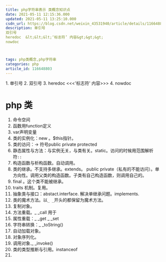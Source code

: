 ```yaml
---
title: php字符串表示 类概念知识点
date: 2021-05-11 12:15:36.000
updated: 2021-05-11 13:25:10.000
csdn_url: https://blog.csdn.net/weixin_43531940/article/details/116648803
description: 单引号
双引号
heredoc  &lt;&lt;&lt;‘标志符’ 内容&gt;&gt;&gt;
nowdoc



tags: php类概念,php字符串
categories: php
article_id: 116648803
---
```

﻿1. 单引号
2. 双引号
3. heredoc  <<<'标志符' 内容>>>
4. nowdoc

# php 类
1. 命令空间
2. 函数用function定义
3. var声明变量
4. 类的实例化：new 。$this指针。
5. 类的访问：-> 符号public private protected 
6. 静态属性与方法：与实例无关，与类有关。static。访问的时候用范围解析符`::`
7. 构造函数与析构函数。自动调用。
8. 类的继承。不支持多继承。extends。 public private（私有的不能访问）。单方向性。调用父类的构造函数。子类有自己构造函数，则调用自己的。
9. final 。这个类不能被继承。
10. traits 机制。复用。
11. 抽象类与接口：abstact.interface. 解决单继承问题。implements.
12. 类的魔术方法。以`_ _`开头的都保留为魔术方法。
13. 复制对象。
14. 方法重载。_ _call 用于
15. 属性重载：_ _get  _ _set
16. 字符串转换：_ _toString()
17. 自动加载对象。
18. 对象序列化。
19. 调用对象._ _invoke()
20. 类的类型推断与引用。instanceof 
21. 
 

